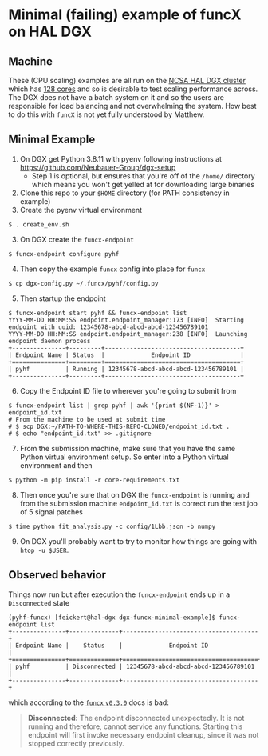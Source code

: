 # Minimal (failing) example of funcX on HAL DGX

## Machine

These (CPU scaling) examples are all run on the [NCSA HAL DGX cluster](https://wiki.ncsa.illinois.edu/display/ISL20/NVIDIA+DGX+A100) which has [128 cores](https://images.nvidia.com/aem-dam/Solutions/Data-Center/nvidia-dgx-a100-datasheet.pdf) and so is desirable to test scaling performance across.
The DGX does not have a batch system on it and so the users are responsible for load balancing and not overwhelming the system.
How best to do this with `funcX` is not yet fully understood by Matthew.

## Minimal Example

1. On DGX get Python 3.8.11 with pyenv following instructions at https://github.com/Neubauer-Group/dgx-setup
   - Step 1 is optional, but ensures that you're off of the `/home/` directory which means you won't get yelled at for downloading large binaries
2. Clone this repo to your `$HOME` directory (for PATH consistency in example)
2. Create the pyenv virtual environment

```console
$ . create_env.sh
```
3. On DGX create the `funcx-endpoint`

```console
$ funcx-endpoint configure pyhf
```

4. Then copy the example `funcx` config into place for `funcx`

```console
$ cp dgx-config.py ~/.funcx/pyhf/config.py
```

5. Then startup the endpoint

```console
$ funcx-endpoint start pyhf && funcx-endpoint list
YYYY-MM-DD HH:MM:SS endpoint.endpoint_manager:173 [INFO]  Starting endpoint with uuid: 12345678-abcd-abcd-abcd-123456789101
YYYY-MM-DD HH:MM:SS endpoint.endpoint_manager:238 [INFO]  Launching endpoint daemon process
+---------------+---------+--------------------------------------+
| Endpoint Name | Status  |             Endpoint ID              |
+===============+=========+======================================+
| pyhf          | Running | 12345678-abcd-abcd-abcd-123456789101 |
+---------------+---------+--------------------------------------+
```

6. Copy the Endpoint ID file to wherever you're going to submit from
```console
$ funcx-endpoint list | grep pyhf | awk '{print $(NF-1)}' > endpoint_id.txt
# From the machine to be used at submit time
# $ scp DGX:~/PATH-TO-WHERE-THIS-REPO-CLONED/endpoint_id.txt .
# $ echo "endpoint_id.txt" >> .gitignore
```

7. From the submission machine, make sure that you have the same Python virtual environment setup. So enter into a Python virtual environment and then

```console
$ python -m pip install -r core-requirements.txt
```

8. Then once you're sure that on DGX the `funcx-endpoint` is running and from the submission machine `endpoint_id.txt` is correct run the test job of 5 signal patches

```console
$ time python fit_analysis.py -c config/1Lbb.json -b numpy
```

9. On DGX you'll probably want to try to monitor how things are going with `htop -u $USER`.


## Observed behavior

Things now run but after execution the `funcx-endpoint` ends up in a `Disconnected` state

```console
(pyhf-funcx) [feickert@hal-dgx dgx-funcx-minimal-example]$ funcx-endpoint list
+---------------+--------------+--------------------------------------+
| Endpoint Name |    Status    |             Endpoint ID              |
+===============+==============+======================================+
| pyhf          | Disconnected | 12345678-abcd-abcd-abcd-123456789101 |
+---------------+--------------+--------------------------------------+
```

which according to the [`funcx` `v0.3.0`](https://funcx.readthedocs.io/en/latest/endpoints.html) docs is bad:

> **Disconnected:** The endpoint disconnected unexpectedly. It is not running and therefore, cannot service any functions. Starting this endpoint will first invoke necessary endpoint cleanup, since it was not stopped correctly previously.
